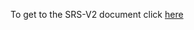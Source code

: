 To get to the SRS-V2 document click [here](https://myerauedu-my.sharepoint.com/:w:/r/personal/webbj31_my_erau_edu/Documents/CS490Docs%20-%20CyberTools/SRS-v2.docx?d=we44a36d1467c46e6b46a119c8c492669&csf=1&web=1&e=6d9cc2)
